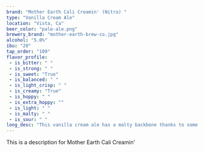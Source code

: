 ```yaml
---
brand: "Mother Earth Cali Creamin' (Nitro) "
type: "Vanilla Cream Ale"
location: "Vista, Ca"
beer_color: "pale-ale.png"
brewery_brand: "mother-earth-brew-co.jpg"
alcohol: "5.0%"
ibu: "20"
tap_order: "109"
flavor_profile:
 - is_bitter: " "
 - is_strong: " "
 - is_sweet: "True"
 - is_balanced: " "
 - is_light_crisp: " "
 - is_creamy: "True"
 - is_hoppy: " "
 - is_extra_hoppy: ""
 - is_light: " "
 - is_malty: " "
 - is_sour: " "
long_desc: "This vanilla cream ale has a malty backbone thanks to some flaked corn and honey malt. Just a hint of vanilla adds depth to the flavor and makes this beer a medium bodied cult classic. It’s sure to woo the ladies, but also flavorful enough to satisfy the dudes. You’ll swear you were drinking a cream soda."
---
```


This is a description for Mother Earth Cali Creamin'